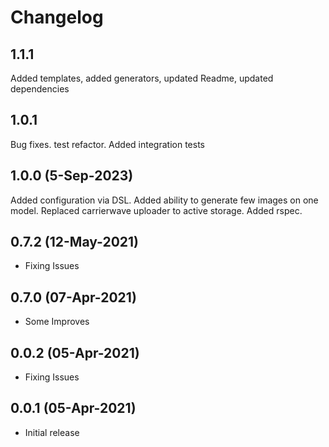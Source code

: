 # Changelog
## 1.1.1
Added templates, added generators, updated Readme, updated dependencies
## 1.0.1
Bug fixes. test refactor. Added integration tests
## 1.0.0 (5-Sep-2023)
Added configuration via DSL. Added ability to generate few images on one model. Replaced carrierwave uploader to active storage. Added rspec.
## 0.7.2 (12-May-2021)
* Fixing Issues
## 0.7.0 (07-Apr-2021)
* Some Improves
## 0.0.2 (05-Apr-2021)
* Fixing Issues
## 0.0.1 (05-Apr-2021)
* Initial release